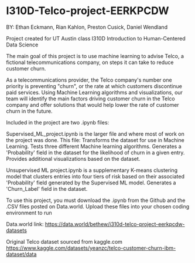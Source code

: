 # I310D-Telco-project-EERKPCDW
BY: Ethan Eckmann, Rian Kahlon, Preston Cusick, Daniel Wendland

Project created for UT Austin class I310D Introduction to Human-Centered Data Science

The main goal of this project is to use machine learning to advise Telco, a fictional telecommunications company, on steps it can take to reduce customer churn.

As a telecommunications provider, the Telco company's number one priority is preventing "churn", or the rate at which customers discontinue paid services. Using Machine Learning algorithms and visualizations, our team will identify the main factors driving customer churn in the Telco company and offer solutions that would help lower the rate of customer churn in the future.

Included in the project are two .ipynb files:

Supervised_ML_project.ipynb is the larger file and where most of work on the project was done. 
This file: 
Transforms the dataset for use in Machine Learning.
Tests three different Machine learning algorithms.
Generates a 'Probability' field in the dataset for the likelihood of churn in a given entry.
Provides additional visualizations based on the dataset.

Unsupervised ML project.ipynb is a supplementary K-means clustering model that clusters entries into four tiers of risk based on their associated 'Probability' field generated by the Supervised ML model. Generates a 'Churn_Label' field in the dataset.

To use this project, you must download the .ipynb from the Github and the .CSV files posted on Data.world. Upload these files into your chosen coding environment to run

Data.world link:
https://data.world/bethew/i310d-telco-project-eerkpcdw-datasets


Original Telco dataset sourced from kaggle.com
https://www.kaggle.com/datasets/yeanzc/telco-customer-churn-ibm-dataset/data
